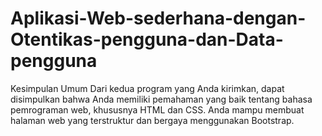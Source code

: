 # Aplikasi-Web-sederhana-dengan-Otentikas-pengguna-dan-Data-pengguna
Kesimpulan Umum  Dari kedua program yang Anda kirimkan, dapat disimpulkan bahwa Anda memiliki pemahaman yang baik tentang bahasa pemrograman web, khususnya HTML dan CSS. Anda mampu membuat halaman web yang terstruktur dan bergaya menggunakan Bootstrap.
